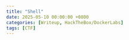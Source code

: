 ```yaml
---
title: "Shell"
date: 2025-05-10 00:00:00 +0800
categories: [Writeup, HackTheBox/DockerLabs]
tags: [CTF]
---
```

